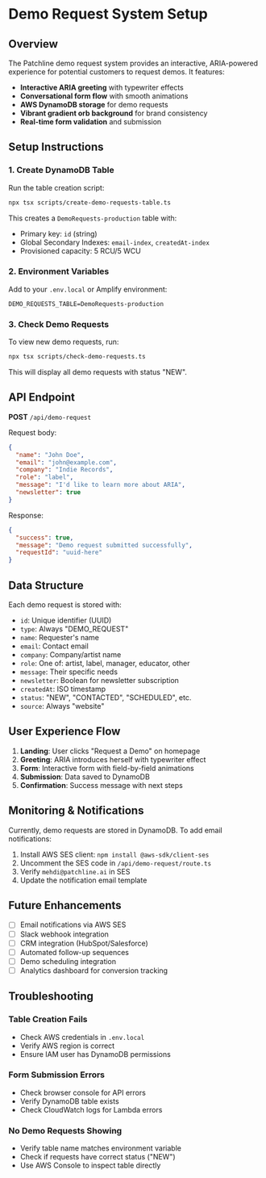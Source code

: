 # Demo Request System Setup

## Overview

The Patchline demo request system provides an interactive, ARIA-powered experience for potential customers to request demos. It features:

- **Interactive ARIA greeting** with typewriter effects
- **Conversational form flow** with smooth animations
- **AWS DynamoDB storage** for demo requests
- **Vibrant gradient orb background** for brand consistency
- **Real-time form validation** and submission

## Setup Instructions

### 1. Create DynamoDB Table

Run the table creation script:

```bash
npx tsx scripts/create-demo-requests-table.ts
```

This creates a `DemoRequests-production` table with:
- Primary key: `id` (string)
- Global Secondary Indexes: `email-index`, `createdAt-index`
- Provisioned capacity: 5 RCU/5 WCU

### 2. Environment Variables

Add to your `.env.local` or Amplify environment:

```env
DEMO_REQUESTS_TABLE=DemoRequests-production
```

### 3. Check Demo Requests

To view new demo requests, run:

```bash
npx tsx scripts/check-demo-requests.ts
```

This will display all demo requests with status "NEW".

## API Endpoint

**POST** `/api/demo-request`

Request body:
```json
{
  "name": "John Doe",
  "email": "john@example.com",
  "company": "Indie Records",
  "role": "label",
  "message": "I'd like to learn more about ARIA",
  "newsletter": true
}
```

Response:
```json
{
  "success": true,
  "message": "Demo request submitted successfully",
  "requestId": "uuid-here"
}
```

## Data Structure

Each demo request is stored with:
- `id`: Unique identifier (UUID)
- `type`: Always "DEMO_REQUEST"
- `name`: Requester's name
- `email`: Contact email
- `company`: Company/artist name
- `role`: One of: artist, label, manager, educator, other
- `message`: Their specific needs
- `newsletter`: Boolean for newsletter subscription
- `createdAt`: ISO timestamp
- `status`: "NEW", "CONTACTED", "SCHEDULED", etc.
- `source`: Always "website"

## User Experience Flow

1. **Landing**: User clicks "Request a Demo" on homepage
2. **Greeting**: ARIA introduces herself with typewriter effect
3. **Form**: Interactive form with field-by-field animations
4. **Submission**: Data saved to DynamoDB
5. **Confirmation**: Success message with next steps

## Monitoring & Notifications

Currently, demo requests are stored in DynamoDB. To add email notifications:

1. Install AWS SES client: `npm install @aws-sdk/client-ses`
2. Uncomment the SES code in `/api/demo-request/route.ts`
3. Verify `mehdi@patchline.ai` in SES
4. Update the notification email template

## Future Enhancements

- [ ] Email notifications via AWS SES
- [ ] Slack webhook integration
- [ ] CRM integration (HubSpot/Salesforce)
- [ ] Automated follow-up sequences
- [ ] Demo scheduling integration
- [ ] Analytics dashboard for conversion tracking

## Troubleshooting

### Table Creation Fails
- Check AWS credentials in `.env.local`
- Verify AWS region is correct
- Ensure IAM user has DynamoDB permissions

### Form Submission Errors
- Check browser console for API errors
- Verify DynamoDB table exists
- Check CloudWatch logs for Lambda errors

### No Demo Requests Showing
- Verify table name matches environment variable
- Check if requests have correct status ("NEW")
- Use AWS Console to inspect table directly 